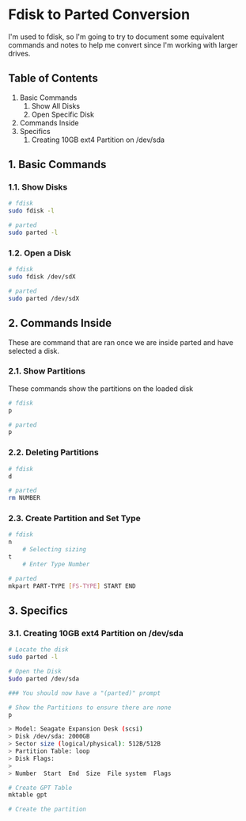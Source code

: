 # Fdisk to Parted Conversion

I'm used to fdisk, so I'm going to try to document some equivalent commands and notes to help me convert since I'm working with larger drives.

## Table of Contents

1. Basic Commands
    1. Show All Disks
    2. Open Specific Disk
2. Commands Inside
3. Specifics
    1. Creating 10GB ext4 Partition on /dev/sda



## 1. Basic Commands

### 1.1. Show Disks

```bash
# fdisk
sudo fdisk -l

# parted
sudo parted -l
```

### 1.2. Open a Disk

```bash
# fdisk
sudo fdisk /dev/sdX

# parted
sudo parted /dev/sdX
```

## 2. Commands Inside

These are command that are ran once we are inside parted and have selected a disk.

### 2.1. Show Partitions

These commands show the partitions on the loaded disk

```bash
# fdisk
p

# parted
p
```

### 2.2. Deleting Partitions

```bash
# fdisk
d

# parted
rm NUMBER
```

### 2.3. Create Partition and Set Type

```bash
# fdisk
n
    # Selecting sizing
t
    # Enter Type Number

# parted
mkpart PART-TYPE [FS-TYPE] START END
```

## 3. Specifics

### 3.1. Creating 10GB ext4 Partition on /dev/sda

```bash
# Locate the disk
sudo parted -l

# Open the Disk
$udo parted /dev/sda

### You should now have a "(parted)" prompt

# Show the Partitions to ensure there are none
p

> Model: Seagate Expansion Desk (scsi)
> Disk /dev/sda: 2000GB
> Sector size (logical/physical): 512B/512B
> Partition Table: loop
> Disk Flags: 
> 
> Number  Start  End  Size  File system  Flags

# Create GPT Table
mktable gpt

# Create the partition


```